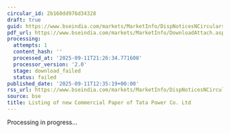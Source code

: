 ```yaml
---
circular_id: 2b160dd976d34328
draft: true
guid: https://www.bseindia.com/markets/MarketInfo/DispNoticesNCirculars.aspx?Noticeid={0D0353F9-A4D9-45EE-8CDB-1411467A5880}&noticeno=20250911-58&dt=09/11/2025&icount=58&totcount=91&flag=0
pdf_url: https://www.bseindia.com/markets/MarketInfo/DownloadAttach.aspx?id=20250911-58&attachedId=
processing:
  attempts: 1
  content_hash: ''
  processed_at: '2025-09-11T21:26:34.771608'
  processor_version: '2.0'
  stage: download_failed
  status: failed
published_date: '2025-09-11T12:35:19+00:00'
rss_url: https://www.bseindia.com/markets/MarketInfo/DispNoticesNCirculars.aspx?Noticeid={0D0353F9-A4D9-45EE-8CDB-1411467A5880}&noticeno=20250911-58&dt=09/11/2025&icount=58&totcount=91&flag=0
source: bse
title: Listing of new Commercial Paper of Tata Power Co. Ltd
---
```


Processing in progress...
